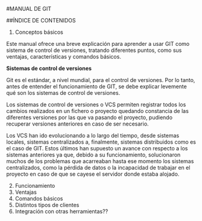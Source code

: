#MANUAL DE GIT

##ÍNDICE DE CONTENIDOS

1. Conceptos básicos

Este manual ofrece una breve explicación para aprender a usar GIT como sistema de control de versiones, tratando diferentes puntos, como sus ventajas, características y comandos básicos. 

**Sistemas de control de versiones**

Git es el estándar, a nivel mundial, para el control de versiones. Por lo tanto, antes de entender el funcionamiento de GIT, se debe explicar levemente qué son los sistemas de control de versiones. 

Los sistemas de control de versiones o VCS permiten registrar todos los cambios realizados en un fichero o proyecto quedando constancia de las diferentes versiones por las que va pasando el proyecto, pudiendo recuperar versiones anteriores en caso de ser necesario. 

Los VCS han ido evolucionando a lo largo del tiempo, desde sistemas locales, sistemas centralizados a, finalmente, sistemas distribuidos como es el caso de GIT. Estos últimos han supuesto un avance con respecto a los sistemas anteriores ya que, debido a su funcionamiento, solucionaron muchos de los problemas que acarreaban hasta ese momento los sistemas centralizados, como la pérdida de datos o la incapacidad de trabajar en el proyecto en caso de que se cayese el servidor donde estaba alojado.


2. Funcionamiento
3. Ventajas
4. Comandos básicos
5. Distintos tipos de clientes
6. Integración con otras herramientas??

